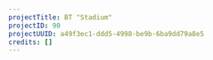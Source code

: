 ```yaml
---
projectTitle: BT "Stadium"
projectID: 90
projectUUID: a49f3ec1-ddd5-4998-be9b-6ba9dd79a8e5
credits: []
---
```

